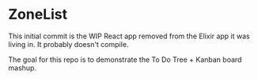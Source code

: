 # ZoneList

This initial commit is the WIP React app removed from the Elixir app
it was living in. It probably doesn't compile.

The goal for this repo is to demonstrate the 
To Do Tree + Kanban board mashup.